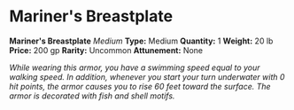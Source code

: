 # Mariner's Breastplate

**Mariner's Breastplate**
_Medium_
**Type:** Medium
**Quantity:** 1
**Weight:** 20 lb
**Price:** 200 gp
**Rarity:** Uncommon
**Attunement:** None

*While wearing this armor, you have a swimming speed equal to your walking speed. In addition, whenever you start your turn underwater with 0 hit points, the armor causes you to rise 60 feet toward the surface. The armor is decorated with fish and she<span class="No-Break">ll motifs.</span>*